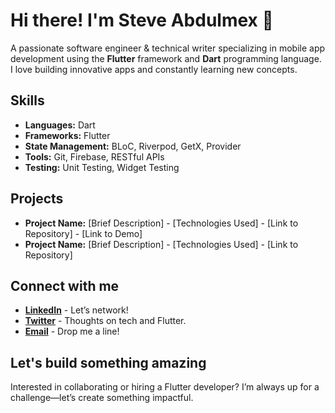 # Hi there! I'm Steve Abdulmex 👋

A passionate software engineer & technical writer specializing in mobile app development using the **Flutter** framework and **Dart** programming language. I love building innovative apps and constantly learning new concepts.

## Skills

* **Languages:** Dart
* **Frameworks:** Flutter
* **State Management:** BLoC, Riverpod, GetX, Provider
* **Tools:** Git, Firebase, RESTful APIs
* **Testing:** Unit Testing, Widget Testing

## Projects

* **Project Name:** [Brief Description] - [Technologies Used] - [Link to Repository] - [Link to Demo]
* **Project Name:** [Brief Description] - [Technologies Used] - [Link to Repository]

## Connect with me

- **[LinkedIn](https://www.linkedin.com/in/steveabdulmexa/)** - Let’s network!  
- **[Twitter](https://x.com/BigSteveAbdulmx)** - Thoughts on tech and Flutter.  
- **[Email](mailto:steveabdulmexa@gmail.com)** - Drop me a line! 

## Let's build something amazing
Interested in collaborating or hiring a Flutter developer? I’m always up for a challenge—let’s create something impactful.
